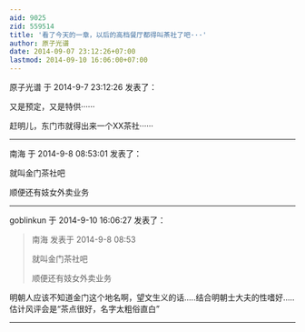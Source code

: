 ```yaml
---
aid: 9025
zid: 559514
title: '看了今天的一章，以后的高档餐厅都得叫茶社了吧···'
author: 原子光谱
date: 2014-09-07 23:12:26+07:00
lastmod: 2014-09-10 16:06:00+07:00
---
```


原子光谱 于 2014-9-7 23:12:26 发表了：

又是预定，又是特供······

赶明儿，东门市就得出来一个XX茶社······

---------

南海 于 2014-9-8 08:53:01 发表了：

就叫金门茶社吧

顺便还有妓女外卖业务

---------

goblinkun 于 2014-9-10 16:06:27 发表了：

> 南海 发表于 2014-9-8 08:53
> 
> 就叫金门茶社吧
> 
> 顺便还有妓女外卖业务



明朝人应该不知道金门这个地名啊，望文生义的话.....结合明朝士大夫的性嗜好.....估计风评会是“茶点很好，名字太粗俗直白”

---------

